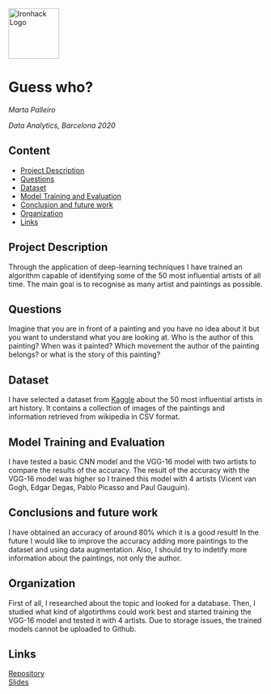 <img src="https://bit.ly/2VnXWr2" alt="Ironhack Logo" width="100"/>

# Guess who?
*Marta Palleiro*

*Data Analytics, Barcelona 2020*

## Content
- [Project Description](#project-description)
- [Questions](#hypotheses-questions)
- [Dataset](#dataset)
- [Model Training and Evaluation](#model-training-and-evaluation)
- [Conclusion and future work](#conclusion)
- [Organization](#organization)
- [Links](#links)

## Project Description
Through the application of deep-learning techniques I have trained an algorithm capable of identifying some of the 50 most influential artists of all time. The main goal is to recognise as many artist and paintings as possible.

## Questions
Imagine that you are in front of a painting and you have no idea about it but you want to understand what you are looking at. Who is the author of this painting? When was it painted? Which movement the author of the painting belongs? or what is the story of this painting?

## Dataset
I have selected a dataset from [Kaggle](https://www.kaggle.com/ikarus777/best-artworks-of-all-time) about the 50 most influential artists in art history. It contains a collection of images of the paintings and information retrieved from wikipedia in CSV format.

## Model Training and Evaluation
I have tested a basic CNN model and the VGG-16 model with two artists to compare the results of the accuracy. The result of the accuracy with the VGG-16 model was higher so I trained this model with 4 artists (Vicent van Gogh, Edgar Degas, Pablo Picasso and Paul Gauguin).

## Conclusions and future work
I have obtained an accuracy of around 80% which it is a good result! 
In the future I would like to improve the accuracy adding more paintings to the dataset and using data augmentation. Also, I should try to indetify more information about the paintings, not only the author.

## Organization
First of all, I researched about the topic and looked for a database. Then, I studied what kind of algotirthms could work best and started training the VGG-16 model and tested it with 4 artists. Due to storage issues, the trained models cannot be uploaded to Github. 

## Links

[Repository](https://github.com/martapalleiro/Project-Week-8-Final-Project)  
[Slides](https://www.canva.com/design/DAEFV3yUbe8/Sor5p54u7_Qcybuc9qnh2g/view?utm_content=DAEFV3yUbe8&utm_campaign=designshare&utm_medium=link&utm_source=publishsharelink)    
